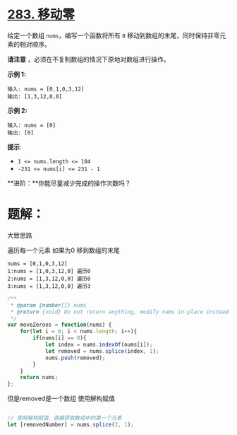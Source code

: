 # [283. 移动零](https://leetcode.cn/problems/move-zeroes/)

给定一个数组 `nums`，编写一个函数将所有 `0` 移动到数组的末尾，同时保持非零元素的相对顺序。

**请注意** ，必须在不复制数组的情况下原地对数组进行操作。

 

**示例 1:**

```
输入: nums = [0,1,0,3,12]
输出: [1,3,12,0,0]
```

**示例 2:**

```
输入: nums = [0]
输出: [0]
```

 

**提示**:

- `1 <= nums.length <= 104`
- `-231 <= nums[i] <= 231 - 1`

 

**进阶：**你能尽量减少完成的操作次数吗？

# 题解：

大致思路

遍历每一个元素 如果为0 移到数组的末尾

```
nums = [0,1,0,3,12]
1:nums = [1,0,3,12,0] 遍历0
2:nums = [1,3,12,0,0] 遍历0
3:nums = [1,3,12,0,0] 遍历3
```

```js
/**
 * @param {number[]} nums
 * @return {void} Do not return anything, modify nums in-place instead.
 */
var moveZeroes = function(nums) {
    for(let i = 0; i < nums.length; i++){
        if(nums[i] == 0){
            let index = nums.indexOf(nums[i]);
            let removed = nums.splice(index, 1);
            nums.push(removed);           
        }
    }
    return nums;
};
```

但是removed是一个数组 使用解构赋值
```js

// 使用解构赋值，直接获取数组中的第一个元素
let [removedNumber] = nums.splice(2, 1);
```

